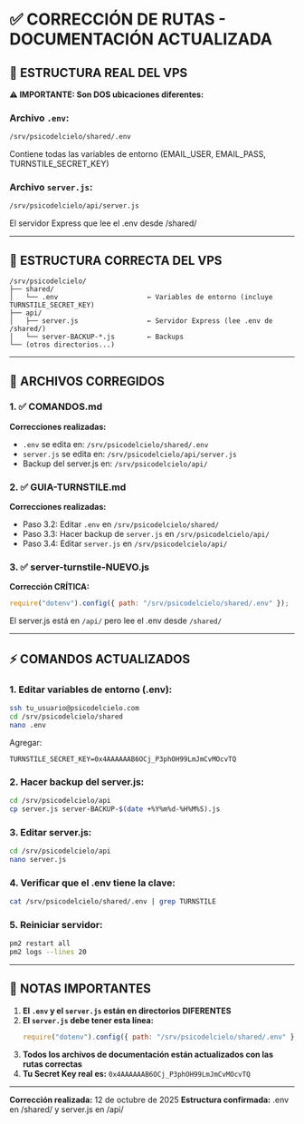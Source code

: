 # ✅ CORRECCIÓN DE RUTAS - DOCUMENTACIÓN ACTUALIZADA

## 📍 ESTRUCTURA REAL DEL VPS

**⚠️ IMPORTANTE: Son DOS ubicaciones diferentes:**

### Archivo `.env`:
```bash
/srv/psicodelcielo/shared/.env
```
Contiene todas las variables de entorno (EMAIL_USER, EMAIL_PASS, TURNSTILE_SECRET_KEY)

### Archivo `server.js`:
```bash
/srv/psicodelcielo/api/server.js
```
El servidor Express que lee el .env desde /shared/

---

## 🎯 ESTRUCTURA CORRECTA DEL VPS

```
/srv/psicodelcielo/
├── shared/
│   └── .env                      ← Variables de entorno (incluye TURNSTILE_SECRET_KEY)
├── api/
│   ├── server.js                 ← Servidor Express (lee .env de /shared/)
│   └── server-BACKUP-*.js        ← Backups
└── (otros directorios...)
```

---

## 📄 ARCHIVOS CORREGIDOS

### 1. ✅ COMANDOS.md
**Correcciones realizadas:**
- `.env` se edita en: `/srv/psicodelcielo/shared/.env`
- `server.js` se edita en: `/srv/psicodelcielo/api/server.js`
- Backup del server.js en: `/srv/psicodelcielo/api/`

### 2. ✅ GUIA-TURNSTILE.md
**Correcciones realizadas:**
- Paso 3.2: Editar `.env` en `/srv/psicodelcielo/shared/`
- Paso 3.3: Hacer backup de `server.js` en `/srv/psicodelcielo/api/`
- Paso 3.4: Editar `server.js` en `/srv/psicodelcielo/api/`

### 3. ✅ server-turnstile-NUEVO.js
**Corrección CRÍTICA:**
```javascript
require("dotenv").config({ path: "/srv/psicodelcielo/shared/.env" });
```
El server.js está en `/api/` pero lee el .env desde `/shared/`

---

## ⚡ COMANDOS ACTUALIZADOS

### 1. Editar variables de entorno (.env):
```bash
ssh tu_usuario@psicodelcielo.com
cd /srv/psicodelcielo/shared
nano .env
```

Agregar:
```env
TURNSTILE_SECRET_KEY=0x4AAAAAAB6OCj_P3phOH99LmJmCvMOcvTQ
```

### 2. Hacer backup del server.js:
```bash
cd /srv/psicodelcielo/api
cp server.js server-BACKUP-$(date +%Y%m%d-%H%M%S).js
```

### 3. Editar server.js:
```bash
cd /srv/psicodelcielo/api
nano server.js
```

### 4. Verificar que el .env tiene la clave:
```bash
cat /srv/psicodelcielo/shared/.env | grep TURNSTILE
```

### 5. Reiniciar servidor:
```bash
pm2 restart all
pm2 logs --lines 20
```

---

## 📝 NOTAS IMPORTANTES

1. **El `.env` y el `server.js` están en directorios DIFERENTES**
2. **El `server.js` debe tener esta línea:**
   ```javascript
   require("dotenv").config({ path: "/srv/psicodelcielo/shared/.env" });
   ```
3. **Todos los archivos de documentación están actualizados con las rutas correctas**
4. **Tu Secret Key real es:** `0x4AAAAAAB6OCj_P3phOH99LmJmCvMOcvTQ`

---

**Corrección realizada:** 12 de octubre de 2025
**Estructura confirmada:** .env en /shared/ y server.js en /api/

